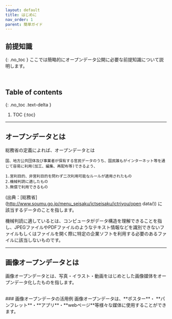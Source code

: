 ```yaml
---
layout: default
title: はじめに
nav_order: 1 
parent: 簡単ガイド
---
```


## 前提知識
{: .no_toc }
ここでは簡略的にオープンデータ公開に必要な前提知識について説明します。




<br>


## Table of contents
{: .no_toc .text-delta }

1. TOC
{:toc}
---
## オープンデータとは 
総務省の定義によれば、オープンデータとは
```
国、地方公共団体及び事業者が保有する官民データのうち、国民誰もがインターネット等を通じて容易に利用(加工、編集、再配布等)できるよう、  

1.営利目的、非営利目的を問わず二次利用可能なルールが適用されたもの  
2.機械判読に適したもの  
3.無償で利用できるもの
```
(出典：[総務省](http://www.soumu.go.jp/menu_seisaku/ictseisaku/ictriyou/open    data/))
に該当するデータのことを指します。 

機械判読に適しているとは、コンピュータがデータ構造を理解できることを指し、JPEGファイルやPDFファイルのようなテキスト情報などを識別できないファイルもしくはファイルを開く際に特定の企業ソフトを利用する必要のあるファイルに該当しないものです。
<br>

---

## 画像オープンデータとは　　
画像オープンデータとは、写真・イラスト・動画をはじめとした画像媒体をオープンデータ化したものを指します。


<br>
### 画像オープンデータの活用例  
画像オープンデータは、**ポスター**・ **パンフレット**・**アプリ**・**webページ**等様々な媒体に使用することができます。


 
